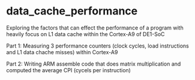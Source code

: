 # data_cache_performance

Exploring the factors that can effect the performance of a program with heavily focus on L1 data cache within the Cortex-A9 of DE1-SoC


Part 1: Measuring 3 performance counters (clock cycles, load instructions and L1 data chache misses) within Cortex-A9

Part 2: Writing ARM assemble code that does matrix multiplication and computed the average CPI (cycels per instruction)
